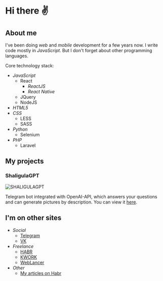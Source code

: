 # Hi there ✌️

## About me

I've been doing *web* and *mobile* development for a few years now. I write code mostly in *JavaScript*. But I don't forget about other programming languages.

Core technology stack:

* *JavaScript*
    + React
        - _ReactJS_
        - _React Native_
    + JQuery
    + NodeJS
* *HTML5*
* *CSS*
    + LESS
    + SASS
* *Python*
    + Selenium
* *PHP*
    + Laravel

## My projects

### ShaligulaGPT

![SHALIGULAGPT](https://i.ibb.co/vqpxJd5/2ed6882e-fa8c-4f96-bcde-fabc4f2114d6.jpg)

Telegram bot integrated with OpenAI-API, which answers your questions and can generate pictures by description. You can view it [here](https://t.me/shaligulagpt_bot).

## I'm on other sites

* *Social*
    + [Telegram](https://t.me/zloishavrin)
    + [VK](https://vk.com/zloishavrin)
* *Freelance*
    + [HABR](https://freelance.habr.com/freelancers/shavrin)
    + [KWORK](https://kwork.ru/user/zloishavrin)
    + [WebLancer](https://www.weblancer.net/users/shavrin/)
* *Other*
    + [My articles on Habr](https://habr.com/ru/users/zloishavrin/posts/)

<!--
**zloishavrin/zloishavrin** is a ✨ _special_ ✨ repository because its `README.md` (this file) appears on your GitHub profile.

Here are some ideas to get you started:

- 🔭 I’m currently working on ...
- 🌱 I’m currently learning ...
- 👯 I’m looking to collaborate on ...
- 🤔 I’m looking for help with ...
- 💬 Ask me about ...
- 📫 How to reach me: ...
- 😄 Pronouns: ...
- ⚡ Fun fact: ...
-->
